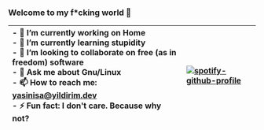 ### Welcome to my f*cking world 🖕

| - 🔭 I’m currently working on Home <br>- 🌱 I’m currently learning stupidity <br>- 👯 I’m looking to collaborate on free (as in freedom) software <br>- 💬 Ask me about Gnu/Linux <br>- 📫 How to reach me: [yasinisa@yildirim.dev](mailto:yasinisa@yildirim.dev) <br>- ⚡ Fun fact: I don't care. Because why not? <br> | [![spotify-github-profile](https://spotify-github-profile.vercel.app/api/view?uid=2xom3cnad7budvi6jeposxcnj&cover_image=true)](https://github.com/redsfyre/redsfyre) |
|:-|:-|
